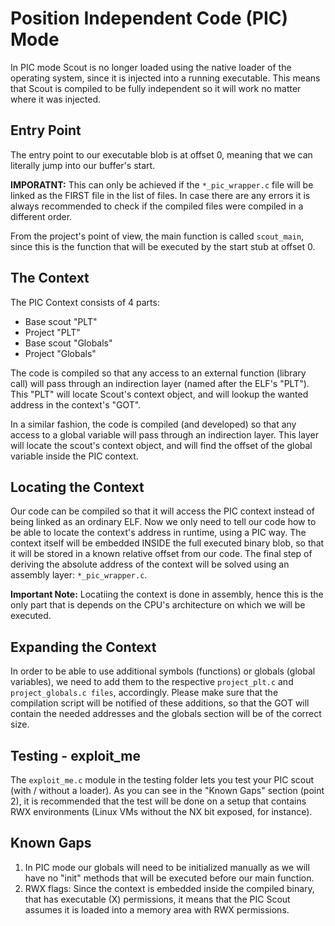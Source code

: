 Position Independent Code (PIC) Mode
====================================
In PIC mode Scout is no longer loaded using the native loader of the operating system, since it is injected into a running executable. This means that Scout is compiled to be fully independent so it will work no matter where it was injected.

Entry Point
-----------
The entry point to our executable blob is at offset 0, meaning that we can literally jump into our buffer's start.

**IMPORATNT:** This can only be achieved if the ```*_pic_wrapper.c``` file will be linked as the FIRST file in the list of files. In case there are any errors it is always recommended to check if the compiled files were compiled in a different order.

From the project's point of view, the main function is called ```scout_main```, since this is the function that will be executed by the start stub at offset 0.

The Context
-----------
The PIC Context consists of 4 parts:
* Base scout "PLT"
* Project "PLT"
* Base scout "Globals"
* Project "Globals"

The code is compiled so that any access to an external function (library call) will pass through an indirection layer (named after the ELF's "PLT"). This "PLT" will locate Scout's context object, and will lookup the wanted address in the context's "GOT".

In a similar fashion, the code is compiled (and developed) so that any access to a global variable will pass through an indirection layer. This layer will locate the scout's context object, and will find the offset of the global variable inside the PIC context.

Locating the Context
--------------------
Our code can be compiled so that it will access the PIC context instead of being linked as an ordinary ELF. Now we only need to tell our code how to be able to locate the context's address in runtime, using a PIC way. The context itself will be embedded INSIDE the full executed binary blob, so that it will be stored in a known relative offset from our code. The final step of deriving the absolute address of the context will be solved using an assembly layer: ```*_pic_wrapper.c```.

**Important Note:** Locatiing the context is done in assembly, hence this is the only part that is depends on the CPU's architecture on which we will be executed.

Expanding the Context
---------------------
In order to be able to use additional symbols (functions) or globals (global variables), we need to add them to the respective ```project_plt.c``` and ```project_globals.c files```, accordingly. Please make sure that the compilation script will be notified of these additions, so that the GOT will contain the needed addresses and the globals section will be of the correct size.

Testing - exploit_me
--------------------
The ```exploit_me.c``` module in the testing folder lets you test your PIC scout (with / without a loader). As you can see in the "Known Gaps" section (point 2), it is recommended that the test will be done on a setup that contains RWX environments (Linux VMs without the NX bit exposed, for instance).

Known Gaps
----------
1) In PIC mode our globals will need to be initialized manually as we will have no "init" methods that will be executed before our main function.
2) RWX flags: Since the context is embedded inside the compiled binary, that has executable (X) permissions, it means that the PIC Scout assumes it is loaded into a memory area with RWX permissions.